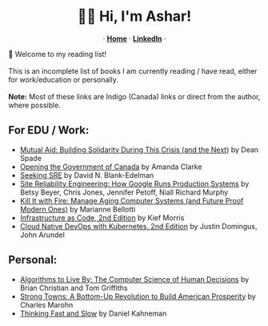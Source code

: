 <p align="center">
  <h1 align="center">👋🏽 Hi, I'm Ashar!</h1>
  <p align="center">
     &middot;
  <a href="https://github.com/asharahmed"><strong>Home</strong></a>
  &middot;
    <a href="https://www.linkedin.com/in/asharsahmed/"><strong>LinkedIn</strong></a> 
  &middot;
  </p>
  📖 Welcome to my reading list! 
  <br><br>
  This is an incomplete list of books I am currently reading / have read, either for work/education or personally.
  <br><br>
  <b>Note:</b> Most of these links are Indigo (Canada) links or direct from the author, where possible. 
  
  <h2>For EDU / Work: </h2>
  <ul>
  <li><a href="http://www.deanspade.net/mutual-aid-building-solidarity-during-this-crisis-and-the-next/">Mutual Aid: Building Solidarity During This Crisis (and the Next)</a> by Dean Spade</li>
  <li><a href="https://www.ubcpress.ca/opening-the-government-of-canada">Opening the Government of Canada</a> by Amanda Clarke</li>
  <li><a href="https://www.oreilly.com/library/view/seeking-sre/9781491978856/">Seeking SRE</a> by David N. Blank-Edelman</li>
  <li><a href="https://sre.google/books/">Site Reliability Engineering: How Google Runs Production Systems</a> by Betsy Beyer, Chris Jones, Jennifer Petoff, Niall Richard Murphy</li>
  <li><a href="https://www.chapters.indigo.ca/en-ca/books/kill-it-with-fire-manage/9781718501195-item.html">Kill It with Fire: Manage Aging Computer Systems (and Future Proof Modern Ones)</a> by Marianne Bellotti</li>
  <li><a href="https://www.chapters.indigo.ca/en-ca/books/infrastructure-as-code/9781098114671-item.html">Infrastructure as Code, 2nd Edition</a> by Kief Morris</li>
  <li><a href="https://www.oreilly.com/library/view/cloud-native-devops/9781098116811/">Cloud Native DevOps with Kubernetes, 2nd Edition</a> by Justin Domingus, John Arundel</li>
  </ul>
  
   <h2>Personal: </h2>
   <ul>
   <li><a href="https://www.chapters.indigo.ca/en-ca/books/algorithms-to-live-by-the/9780143191612-item.html">Algorithms to Live By: The Computer Science of Human Decisions</a> by Brian Christian and Tom Griffiths</li>
   <li><a href="https://www.chapters.indigo.ca/en-ca/books/strong-towns-a-bottom-up/9781119564812-item.html">Strong Towns: A Bottom-Up Revolution to Build American Prosperity</a> by Charles Marohn</li>
  <li><a href="https://www.chapters.indigo.ca/en-ca/books/thinking-fast-and-slow/9780385676533-item.html">Thinking Fast and Slow</a> by Daniel Kahneman</li>
  </ul>

  
</p>
